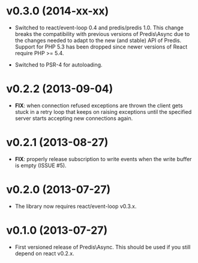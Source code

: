 v0.3.0 (2014-xx-xx)
===============================================================================

- Switched to react/event-loop 0.4 and predis/predis 1.0. This change breaks the
  compatibility with previous versions of Predis\Async due to the changes needed
  to adapt to the new (and stable) API of Predis. Support for PHP 5.3 has been
  dropped since newer versions of React require PHP >= 5.4.

- Switched to PSR-4 for autoloading.

v0.2.2 (2013-09-04)
===============================================================================

 - __FIX__: when connection refused exceptions are thrown the client gets stuck
   in a retry loop that keeps on raising exceptions until the specified server
   starts accepting new connections again.

v0.2.1 (2013-08-27)
===============================================================================

- __FIX__: properly release subscription to write events when the write buffer
  is empty (ISSUE #5).

v0.2.0 (2013-07-27)
===============================================================================

- The library now requires react/event-loop v0.3.x.

v0.1.0 (2013-07-27)
===============================================================================

- First versioned release of Predis\Async. This should be used if you still
  depend on react v0.2.x.
